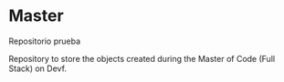 # Master
Repositorio prueba


Repository to store the objects created during the Master of Code (Full Stack) on Devf.
